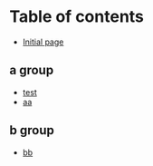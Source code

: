 # Table of contents

* [Initial page](README.md)

## a group

* [test](a-group/test.md)
* [aa](a-group/aa.md)

## b group

* [bb](b-group/bb.md)

